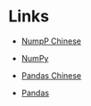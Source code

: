 
# Links
- [NumpP Chinese](https://www.numpy.org.cn/)
- [NumPy](https://numpy.org/)

- [Pandas Chinese](https://www.pypandas.cn/)
- [Pandas](https://pandas.pydata.org/)
